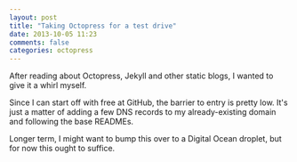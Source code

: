 ```yaml
---
layout: post
title: "Taking Octopress for a test drive"
date: 2013-10-05 11:23
comments: false
categories: octopress
---
```


After reading about Octopress, Jekyll and other static blogs, I wanted to give it a whirl myself.

Since I can start off with free at GitHub, the barrier to entry is pretty low.  It's just a matter of adding a few DNS records to my already-existing domain and following the base READMEs.

Longer term, I might want to bump this over to a Digital Ocean droplet, but for now this ought to suffice.